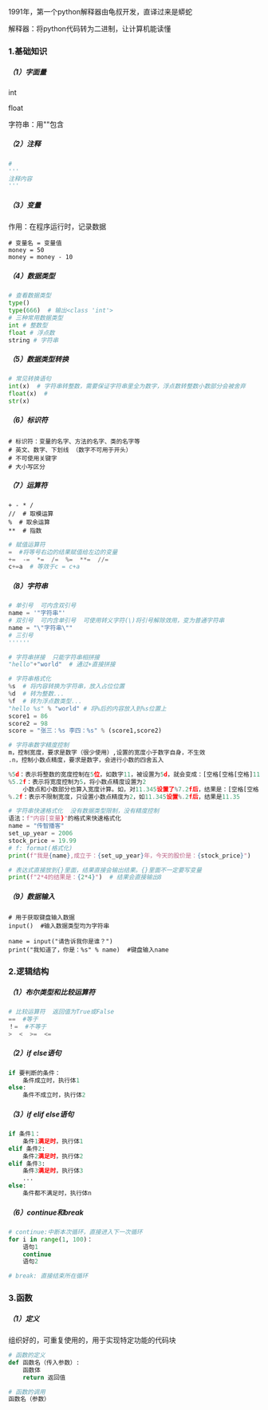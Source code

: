 1991年，第一个python解释器由龟叔开发，直译过来是蟒蛇

解释器：将python代码转为二进制，让计算机能读懂

### 1.基础知识

##### （1）字面量

int

float

字符串：用""包含

##### （2）注释

```python
#
'''
注释内容
'''
```

##### （3）变量

作用：在程序运行时，记录数据

```
# 变量名 = 变量值
money = 50
money = money - 10
```

##### （4）数据类型

```python
# 查看数据类型
type()
type(666)  # 输出<class 'int'>
# 三种常用数据类型
int # 整数型
float # 浮点数
string # 字符串
```

##### （5）数据类型转换

```python
# 常见转换语句
int(x)  # 字符串转整数，需要保证字符串里全为数字，浮点数转整数小数部分会被舍弃
float(x)  # 
str(x)
```

##### （6）标识符

```
# 标识符：变量的名字、方法的名字、类的名字等
# 英文、数字、下划线 （数字不可用于开头）
# 不可使用关键字
# 大小写区分
```

##### （7）运算符

```
+ - * /
//  # 取模运算
%  # 取余运算
**  # 指数
```

```python
# 赋值运算符
=  #将等号右边的结果赋值给左边的变量
+=  -=  *=  /=  %=  **=  //=  
c+=a  # 等效于c = c+a
```

##### （8）字符串

```python
# 单引号  可内含双引号
name = '"字符串"'
# 双引号  可内含单引号  可使用转义字符(\)将引号解除效用，变为普通字符串
name = "\"字符串\""
# 三引号
''''''
```

```python
# 字符串拼接  只能字符串相拼接
"hello"+"world"  # 通过+直接拼接
```

```python
# 字符串格式化
%s  # 将内容转换为字符串，放入占位位置
%d  # 转为整数...
%f  # 转为浮点数类型...
"hello %s" % "world" # 将%后的内容放入到%s位置上
score1 = 86
score2 = 98
score = "张三：%s 李四：%s" % (score1,score2) 
```

```python
# 字符串数字精度控制
m，控制宽度，要求是数字（很少使用）,设置的宽度小于数字自身，不生效
.n，控制小数点精度，要求是数字，会进行小数的四舍五入

%5d：表示将整数的宽度控制在5位，如数字11，被设置为5d，就会变成：[空格[空格[空格]11，用三个空格补足宽度。
%5.2f：表示将宽度控制为5，将小数点精度设置为2
	小数点和小数部分也算入宽度计算。如，对11.345设置了%7.2f后，结果是：[空格[空格]11.35。2个空格补足宽度，小数部分限制2位精度后，四舍五入为.35
%.2f：表示不限制宽度，只设置小数点精度为2，如11.345设置%.2f后，结果是11.35

```

```python
# 字符串快速格式化  没有数据类型限制，没有精度控制
语法：f"内容[变量}"的格式来快速格式化
name = "传智播客"
set_up_year = 2006
stock_price = 19.99
# f: format(格式化)
print(f"我是{name},成立于：{set_up_year}年，今天的股价是：{stock_price}")

# 表达式直接放到{}里面，结果直接会输出结果。{}里面不一定要写变量
print(f"2*4的结果是：{2*4}")  # 结果会直接输出8
```

##### （9）数据输入

```
# 用于获取键盘输入数据
input()  #输入数据类型均为字符串

name = input("请告诉我你是谁？")
print("我知道了，你是：%s" % name)  #键盘输入name
```

### 2.逻辑结构

##### （1）布尔类型和比较运算符

```python
# 比较运算符  返回值为True或False
==  #等于
！=  #不等于
>  <  >=  <=
```

##### （2）if else语句

```python
if 要判断的条件：
	条件成立时，执行体1
else:
    条件不成立时，执行体2
```

##### （3）if elif else语句

```python
if 条件1：
	条件1满足时，执行体1
elif 条件2:
	条件2满足时，执行体2
elif 条件3:
	条件3满足时，执行体3
	...
else:
    条件都不满足时，执行体n
```

##### （6）continue和break

```python
# continue:中断本次循环，直接进入下一次循环
for i in range(1, 100)：
	语句1
	continue
	语句2
```

```python
# break: 直接结束所在循环

```

### 3.函数

##### （1）定义

组织好的，可重复使用的，用于实现特定功能的代码块

```python
# 函数的定义
def 函数名（传入参数）:
	函数体
    return 返回值

# 函数的调用
函数名（参数）
```


